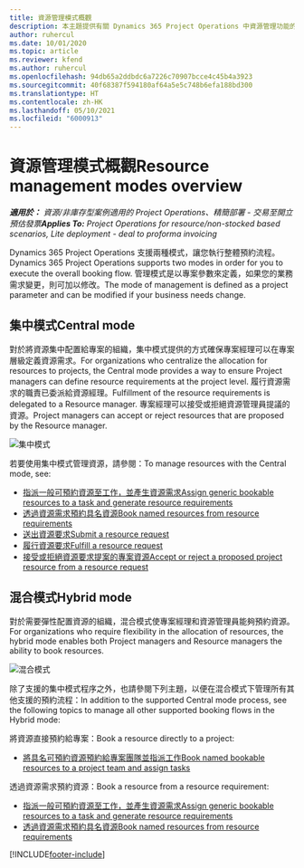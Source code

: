 ```yaml
---
title: 資源管理模式概觀
description: 本主題提供有關 Dynamics 365 Project Operations 中資源管理功能的資訊。
author: ruhercul
ms.date: 10/01/2020
ms.topic: article
ms.reviewer: kfend
ms.author: ruhercul
ms.openlocfilehash: 94db65a2ddbdc6a7226c70907bcce4c45b4a3923
ms.sourcegitcommit: 40f68387f594180af64a5e5c748b6efa188bd300
ms.translationtype: HT
ms.contentlocale: zh-HK
ms.lasthandoff: 05/10/2021
ms.locfileid: "6000913"
---
```

# <a name="resource-management-modes-overview"></a><span data-ttu-id="11bd1-103">資源管理模式概觀</span><span class="sxs-lookup"><span data-stu-id="11bd1-103">Resource management modes overview</span></span>

<span data-ttu-id="11bd1-104">_**適用於：** 資源/非庫存型案例適用的 Project Operations、精簡部署 - 交易至開立預估發票_</span><span class="sxs-lookup"><span data-stu-id="11bd1-104">_**Applies To:** Project Operations for resource/non-stocked based scenarios, Lite deployment - deal to proforma invoicing_</span></span>


<span data-ttu-id="11bd1-105">Dynamics 365 Project Operations 支援兩種模式，讓您執行整體預約流程。</span><span class="sxs-lookup"><span data-stu-id="11bd1-105">Dynamics 365 Project Operations supports two modes in order for you to execute the overall booking flow.</span></span> <span data-ttu-id="11bd1-106">管理模式是以專案參數來定義，如果您的業務需求變更，則可加以修改。</span><span class="sxs-lookup"><span data-stu-id="11bd1-106">The mode of management is defined as a project parameter and can be modified if your business needs change.</span></span>    

## <a name="central-mode"></a><span data-ttu-id="11bd1-107">集中模式</span><span class="sxs-lookup"><span data-stu-id="11bd1-107">Central mode</span></span>
<span data-ttu-id="11bd1-108">對於將資源集中配置給專案的組織，集中模式提供的方式確保專案經理可以在專案層級定義資源需求。</span><span class="sxs-lookup"><span data-stu-id="11bd1-108">For organizations who centralize the allocation for resources to projects, the Central mode provides a way to ensure Project managers can define resource requirements at the project level.</span></span> <span data-ttu-id="11bd1-109">履行資源需求的職責已委派給資源經理。</span><span class="sxs-lookup"><span data-stu-id="11bd1-109">Fulfillment of the resource requirements is delegated to a Resource manager.</span></span> <span data-ttu-id="11bd1-110">專案經理可以接受或拒絕資源管理員提議的資源。</span><span class="sxs-lookup"><span data-stu-id="11bd1-110">Project managers can accept or reject resources that are proposed by the Resource manager.</span></span>

![集中模式](./media/resource-management-central.png)

<span data-ttu-id="11bd1-112">若要使用集中模式管理資源，請參閱：</span><span class="sxs-lookup"><span data-stu-id="11bd1-112">To manage resources with the Central mode, see:</span></span>

- [<span data-ttu-id="11bd1-113">指派一般可預約資源至工作，並產生資源需求</span><span class="sxs-lookup"><span data-stu-id="11bd1-113">Assign generic bookable resources to a task and generate resource requirements</span></span>](/dynamics365/project-service/assign-generic-bookable-resource)
- [<span data-ttu-id="11bd1-114">透過資源需求預約具名資源</span><span class="sxs-lookup"><span data-stu-id="11bd1-114">Book named resources from resource requirements</span></span>](/dynamics365/project-service/book-named-resource)
- [<span data-ttu-id="11bd1-115">送出資源要求</span><span class="sxs-lookup"><span data-stu-id="11bd1-115">Submit a resource request</span></span>](/dynamics365/project-service/submit-resource-request)
- [<span data-ttu-id="11bd1-116">履行資源要求</span><span class="sxs-lookup"><span data-stu-id="11bd1-116">Fulfill a resource request</span></span>](/dynamics365/project-service/resource-management-fulfill-requests)
- [<span data-ttu-id="11bd1-117">接受或拒絕資源要求提案的專案資源</span><span class="sxs-lookup"><span data-stu-id="11bd1-117">Accept or reject a proposed project resource from a resource request</span></span>](/dynamics365/project-service/accept-reject-proposed-resource)

## <a name="hybrid-mode"></a><span data-ttu-id="11bd1-118">混合模式</span><span class="sxs-lookup"><span data-stu-id="11bd1-118">Hybrid mode</span></span>
<span data-ttu-id="11bd1-119">對於需要彈性配置資源的組織，混合模式使專案經理和資源管理員能夠預約資源。</span><span class="sxs-lookup"><span data-stu-id="11bd1-119">For organizations who require flexibility in the allocation of resources, the hybrid mode enables both Project managers and Resource managers the ability to book resources.</span></span>

![混合模式](./media/resource-management-hybrid.png)

<span data-ttu-id="11bd1-121">除了支援的集中模式程序之外，也請參閱下列主題，以便在混合模式下管理所有其他支援的預約流程：</span><span class="sxs-lookup"><span data-stu-id="11bd1-121">In addition to the supported Central mode process, see the following topics to manage all other supported booking flows in the Hybrid mode:</span></span>

<span data-ttu-id="11bd1-122">將資源直接預約給專案：</span><span class="sxs-lookup"><span data-stu-id="11bd1-122">Book a resource directly to a project:</span></span>
- [<span data-ttu-id="11bd1-123">將具名可預約資源預約給專案團隊並指派工作</span><span class="sxs-lookup"><span data-stu-id="11bd1-123">Book named bookable resources to a project team and assign tasks</span></span>](/dynamics365/project-service/assign-named-bookable-resource)

<span data-ttu-id="11bd1-124">透過資源需求預約資源：</span><span class="sxs-lookup"><span data-stu-id="11bd1-124">Book a resource from a resource requirement:</span></span>
- [<span data-ttu-id="11bd1-125">指派一般可預約資源至工作，並產生資源需求</span><span class="sxs-lookup"><span data-stu-id="11bd1-125">Assign generic bookable resources to a task and generate resource requirements</span></span>](/dynamics365/project-service/assign-generic-bookable-resource)
- [<span data-ttu-id="11bd1-126">透過資源需求預約具名資源</span><span class="sxs-lookup"><span data-stu-id="11bd1-126">Book named resources from resource requirements</span></span>](/dynamics365/project-service/book-named-resource)


[!INCLUDE[footer-include](../includes/footer-banner.md)]